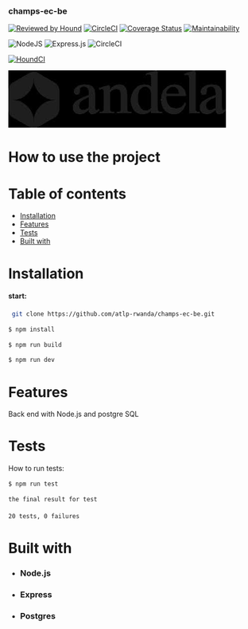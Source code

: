 ### champs-ec-be

[![Reviewed by Hound](https://img.shields.io/badge/Reviewed_by-Hound-8E64B0.svg)](https://houndci.com)
[![CircleCI](https://dl.circleci.com/status-badge/img/gh/atlp-rwanda/champs-ec-be/tree/development.svg?style=svg)](https://dl.circleci.com/status-badge/redirect/gh/atlp-rwanda/champs-ec-be/tree/development)
[![Coverage Status](https://coveralls.io/repos/github/atlp-rwanda/champs-ec-be/badge.svg)](https://coveralls.io/github/atlp-rwanda/champs-ec-be)
[![Maintainability](https://api.codeclimate.com/v1/badges/44cd8dee96aeb01f2dd0/maintainability)](https://codeclimate.com/github/atlp-rwanda/champs-ec-be/maintainability)

![NodeJS](https://img.shields.io/badge/node.js-6DA55F?style=for-the-badge&logo=node.js&logoColor=white) ![Express.js](https://img.shields.io/badge/express.js-%23404d59.svg?style=for-the-badge&logo=express&logoColor=%2361DAFB) ![CircleCI](https://img.shields.io/badge/circle%20ci-%23161616.svg?style=for-the-badge&logo=circleci&logoColor=white)

[![HoundCI](https://img.shields.io/badge/style--blue.svg?label=HoundCI&logo=eslint&style=flat)](https://houndci.com)

![alt text](image.png)

# How to use the project



# Table of contents


- [Installation](#installation)
- [Features](#Features)
- [Tests](#tests)
- [Built with](#Built-with)

# Installation

#### start:

```bash
 git clone https://github.com/atlp-rwanda/champs-ec-be.git
```

```bash
$ npm install
```

```bash
$ npm run build
```

```bash
$ npm run dev
```

# Features

Back end with Node.js and postgre SQL

# Tests

How to run tests:

```bash
$ npm run test
```

```bash
the final result for test

20 tests, 0 failures
```

# Built with

- ### Node.js
- ### Express
- ### Postgres
